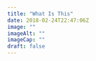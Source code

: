 ```yaml
---
title: "What Is This"
date: 2018-02-24T22:47:06Z
image: ""
imageAlt: ""
imageCap: ""
draft: false
---
```


<!--more-->
